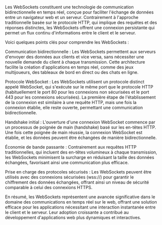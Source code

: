Les WebSockets constituent une technologie de communication bidirectionnelle en temps réel, conçue pour faciliter l'échange de données entre un navigateur web et un serveur. Contrairement à l'approche traditionnelle basée sur le protocole HTTP, qui implique des requêtes et des réponses distinctes, les WebSockets offrent une connexion persistante qui permet un flux continu d'informations entre le client et le serveur.

Voici quelques points clés pour comprendre les WebSockets :

Communication bidirectionnelle : Les WebSockets permettent aux serveurs d'envoyer des données aux clients et vice versa, sans nécessiter une nouvelle demande du client à chaque transmission. Cette architecture facilite la création d'applications en temps réel, comme des jeux multijoueurs, des tableaux de bord en direct ou des chats en ligne.

Protocole WebSocket : Les WebSockets utilisent un protocole distinct appelé WebSocket, qui s'exécute sur le même port que le protocole HTTP (habituellement le port 80 pour les connexions non sécurisées et le port 443 pour les connexions sécurisées). La première étape de l'établissement de la connexion est similaire à une requête HTTP, mais une fois la connexion établie, elle reste ouverte, permettant une communication bidirectionnelle.

Handshake initial : L'ouverture d'une connexion WebSocket commence par un processus de poignée de main (handshake) basé sur les en-têtes HTTP. Une fois cette poignée de main réussie, la connexion WebSocket est établie, et les données peuvent être échangées de manière bidirectionnelle.

Économie de bande passante : Contrairement aux requêtes HTTP traditionnelles, qui incluent des en-têtes volumineux à chaque transmission, les WebSockets minimisent la surcharge en réduisant la taille des données échangées, favorisant ainsi une communication plus efficace.

Prise en charge des protocoles sécurisés : Les WebSockets peuvent être utilisés avec des connexions sécurisées (wss://) pour garantir le chiffrement des données échangées, offrant ainsi un niveau de sécurité comparable à celui des connexions HTTPS.

En résumé, les WebSockets représentent une avancée significative dans le domaine des communications en temps réel sur le web, offrant une solution efficace pour les applications nécessitant une interaction instantanée entre le client et le serveur. Leur adoption croissante a contribué au développement d'applications web plus dynamiques et interactives.